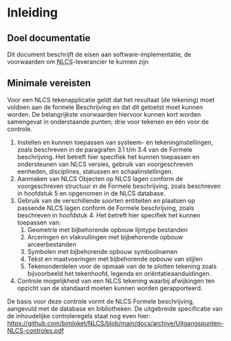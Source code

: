 # Inleiding

## Doel documentatie
Dit document beschrijft de eisen aan software-implementatie, de voorwaarden om <abbr title="Nederlandse CAD-standaard">NLCS</abbr>-leverancier te kunnen zijn

## Minimale vereisten

Voor een NLCS tekenapplicatie geldt dat het resultaat (de tekening) moet voldoen aan de formele Beschrijving en dat dit getoetst moet kunnen worden. De belangrijkste voorwaarden hiervoor kunnen kort worden samengevat in onderstaande punten; drie voor tekenen en één voor de controle.

<ol>
<li>Instellen en kunnen toepassen van systeem- en tekeninginstellingen, zoals beschreven in de paragrafen 3.1 t/m 3.4 van de Formele beschrijving. Het betreft hier specifiek het kunnen toepassen en ondersteunen van NLCS versies, gebruik van voorgeschreven eenheden, disciplines, statussen en schaalinstellingen.
<li>Aanmaken van NLCS Objecten op NLCS lagen conform de voorgeschreven structuur in de Formele beschrijving, zoals beschreven in hoofdstuk 5 en opgenomen in de NLCS database.
<li>Gebruik van de verschillende soorten entiteiten en plaatsen op passende NLCS lagen conform de Formele beschrijving, zoals beschreven in hoofdstuk 4. Het betreft hier specifiek het kunnen toepassen van:
<ol><li>Geometrie met bijbehorende opbouw lijntype bestanden
<li>Arceringen en vlakvullingen met bijbehorende opbouw arceerbestanden
<li>Symbolen met bijbehorende opbouw symboolnamen
<li>Tekst en maatvoeringen met bijbehorende opbouw van stijlen
<li>Tekenonderdelen voor de opmaak van de te plotten tekening zoals bijvoorbeeld het tekenhoofd, legenda en oriëntatieaanduidingen.</li></ol>
<li>Controle mogelijkheid van een NLCS tekening waarbij afwijkingen ten opzicht van de standaard moeten kunnen worden gerapporteerd.</li></ol>

De basis voor deze controle vormt de NLCS Formele beschrijving, aangevuld met de database en bibliotheken. De uitgebreide specificatie van de inhoudelijke controleregels staat nog even hier: https://github.com/bimloket/NLCS/blob/main/docs/archive/Uitgangspunten-NLCS-controles.pdf

